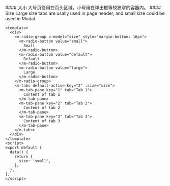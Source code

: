 <cn>
#### 大小
大号页签用在页头区域，小号用在弹出框等较狭窄的容器内。
</cn>

<us>
#### Size
Large size tabs are usally used in page header, and small size could be used in Modal.
</us>

```vue
<template>
  <div>
    <m-radio-group v-model="size" style="margin-bottom: 16px">
      <m-radio-button value="small">
        Small
      </m-radio-button>
      <m-radio-button value="default">
        Default
      </m-radio-button>
      <m-radio-button value="large">
        Large
      </m-radio-button>
    </m-radio-group>
    <m-tabs default-active-key="2" :size="size">
      <m-tab-pane key="1" tab="Tab 1">
        Content of tab 1
      </m-tab-pane>
      <m-tab-pane key="2" tab="Tab 2">
        Content of tab 2
      </m-tab-pane>
      <m-tab-pane key="3" tab="Tab 3">
        Content of tab 3
      </m-tab-pane>
    </m-tabs>
  </div>
</template>
<script>
export default {
  data() {
    return {
      size: 'small',
    };
  },
};
</script>
```
